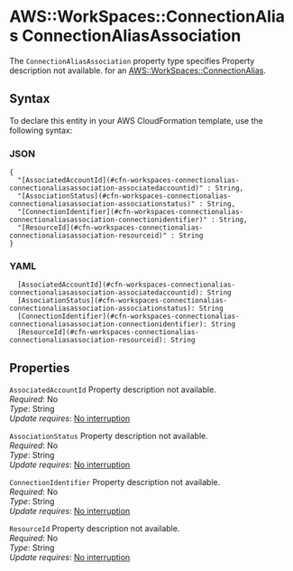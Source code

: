 # AWS::WorkSpaces::ConnectionAlias ConnectionAliasAssociation<a name="aws-properties-workspaces-connectionalias-connectionaliasassociation"></a>

<a name="aws-properties-workspaces-connectionalias-connectionaliasassociation-description"></a>The `ConnectionAliasAssociation` property type specifies Property description not available\. for an [AWS::WorkSpaces::ConnectionAlias](aws-resource-workspaces-connectionalias.md)\.

## Syntax<a name="aws-properties-workspaces-connectionalias-connectionaliasassociation-syntax"></a>

To declare this entity in your AWS CloudFormation template, use the following syntax:

### JSON<a name="aws-properties-workspaces-connectionalias-connectionaliasassociation-syntax.json"></a>

```
{
  "[AssociatedAccountId](#cfn-workspaces-connectionalias-connectionaliasassociation-associatedaccountid)" : String,
  "[AssociationStatus](#cfn-workspaces-connectionalias-connectionaliasassociation-associationstatus)" : String,
  "[ConnectionIdentifier](#cfn-workspaces-connectionalias-connectionaliasassociation-connectionidentifier)" : String,
  "[ResourceId](#cfn-workspaces-connectionalias-connectionaliasassociation-resourceid)" : String
}
```

### YAML<a name="aws-properties-workspaces-connectionalias-connectionaliasassociation-syntax.yaml"></a>

```
  [AssociatedAccountId](#cfn-workspaces-connectionalias-connectionaliasassociation-associatedaccountid): String
  [AssociationStatus](#cfn-workspaces-connectionalias-connectionaliasassociation-associationstatus): String
  [ConnectionIdentifier](#cfn-workspaces-connectionalias-connectionaliasassociation-connectionidentifier): String
  [ResourceId](#cfn-workspaces-connectionalias-connectionaliasassociation-resourceid): String
```

## Properties<a name="aws-properties-workspaces-connectionalias-connectionaliasassociation-properties"></a>

`AssociatedAccountId`  <a name="cfn-workspaces-connectionalias-connectionaliasassociation-associatedaccountid"></a>
Property description not available\.  
*Required*: No  
*Type*: String  
*Update requires*: [No interruption](https://docs.aws.amazon.com/AWSCloudFormation/latest/UserGuide/using-cfn-updating-stacks-update-behaviors.html#update-no-interrupt)

`AssociationStatus`  <a name="cfn-workspaces-connectionalias-connectionaliasassociation-associationstatus"></a>
Property description not available\.  
*Required*: No  
*Type*: String  
*Update requires*: [No interruption](https://docs.aws.amazon.com/AWSCloudFormation/latest/UserGuide/using-cfn-updating-stacks-update-behaviors.html#update-no-interrupt)

`ConnectionIdentifier`  <a name="cfn-workspaces-connectionalias-connectionaliasassociation-connectionidentifier"></a>
Property description not available\.  
*Required*: No  
*Type*: String  
*Update requires*: [No interruption](https://docs.aws.amazon.com/AWSCloudFormation/latest/UserGuide/using-cfn-updating-stacks-update-behaviors.html#update-no-interrupt)

`ResourceId`  <a name="cfn-workspaces-connectionalias-connectionaliasassociation-resourceid"></a>
Property description not available\.  
*Required*: No  
*Type*: String  
*Update requires*: [No interruption](https://docs.aws.amazon.com/AWSCloudFormation/latest/UserGuide/using-cfn-updating-stacks-update-behaviors.html#update-no-interrupt)